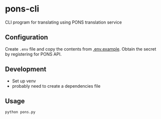 # pons-cli
CLI program for translating using PONS translation service

## Configuration
Create `.env` file and copy the contents from [.env.example](.env.example).
Obtain the secret by registering for PONS API.

## Development
- Set up venv
- probably need to create a dependencies file

## Usage
`python pons.py`